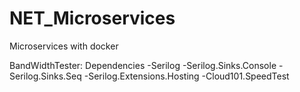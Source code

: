 # NET_Microservices
Microservices with docker

BandWidthTester:
    Dependencies
        -Serilog
        -Serilog.Sinks.Console
        -Serilog.Sinks.Seq
        -Serilog.Extensions.Hosting
        -Cloud101.SpeedTest